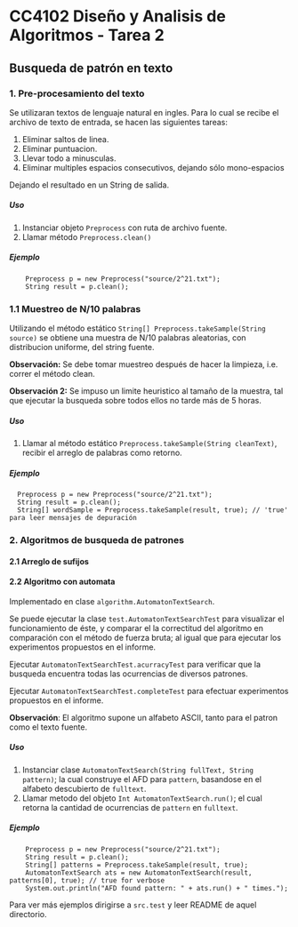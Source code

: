 # CC4102 Diseño y Analisis de Algoritmos - Tarea 2
## Busqueda de patrón en texto


### 1. Pre-procesamiento del texto
Se utilizaran textos de lenguaje natural en ingles. 
Para lo cual se recibe el archivo de texto de entrada, 
se hacen las siguientes tareas:
1. Eliminar saltos de linea.
2. Eliminar puntuacion.
3. Llevar todo a minusculas.
4. Eliminar multiples espacios consecutivos, dejando sólo mono-espacios

Dejando el resultado en un String de salida.
##### Uso
1. Instanciar objeto ```Preprocess``` con ruta de archivo fuente.
2. Llamar método ```Preprocess.clean()```
##### Ejemplo
        Preprocess p = new Preprocess("source/2^21.txt");
        String result = p.clean();
### 1.1 Muestreo de N/10 palabras
Utilizando el método estático ```String[] Preprocess.takeSample(String source)``` se obtiene 
una muestra de N/10 palabras aleatorias, con distribucion uniforme, del string fuente.

**Observación:** Se debe tomar muestreo después de hacer la limpieza, i.e. correr el método clean.

**Observación 2:** Se impuso un limite heuristico al tamaño de la muestra, tal que ejecutar la busqueda sobre todos 
ellos no tarde más de 5 horas.

##### Uso
1. Llamar al método estático ```Preprocess.takeSample(String cleanText)```, recibir el arreglo de palabras como retorno.

##### Ejemplo
      Preprocess p = new Preprocess("source/2^21.txt");
      String result = p.clean();
      String[] wordSample = Preprocess.takeSample(result, true); // 'true' para leer mensajes de depuración
### 2. Algoritmos de busqueda de patrones
#### 2.1 Arreglo de sufijos

#### 2.2 Algoritmo con automata
Implementado en clase ```algorithm.AutomatonTextSearch```.

Se puede ejecutar la clase ```test.AutomatonTextSearchTest``` para visualizar el funcionamiento de éste, y comparar el 
la correctitud del algoritmo en comparación con el método de fuerza bruta; al igual que para ejecutar los experimentos 
propuestos en el informe.

Ejecutar ```AutomatonTextSearchTest.acurracyTest``` para verificar que la busqueda encuentra todas las ocurrencias de diversos
patrones.

Ejecutar ```AutomatonTextSearchTest.completeTest``` para efectuar experimentos propuestos en el informe.

**Observación**: El algoritmo supone un alfabeto ASCII, tanto para el patron como el texto fuente.

##### Uso
1. Instanciar clase ```AutomatonTextSearch(String fullText, String pattern)```; la cual construye el AFD
para ```pattern```, basandose en el alfabeto descubierto de ```fulltext```.
2. Llamar metodo del objeto ```Int AutomatonTextSearch.run()```; el cual retorna la cantidad de ocurrencias de 
```pattern``` en ```fulltext```.

##### Ejemplo
        Preprocess p = new Preprocess("source/2^21.txt");
        String result = p.clean();
        String[] patterns = Preprocess.takeSample(result, true);
        AutomatonTextSearch ats = new AutomatonTextSearch(result, patterns[0], true); // true for verbose
        System.out.println("AFD found pattern: " + ats.run() + " times.");

Para ver más ejemplos dirigirse a ```src.test``` y leer README de aquel directorio.

